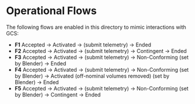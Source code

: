 # Operational Flows 

The following flows are enabled in this directory to mimic interactions with GCS:

- **F1** Accepted -> Activated -> (submit telemetry) -> Ended
- **F2** Accepted -> Activated -> (submit telemetry) ->  Contingent -> Ended 
- **F3** Accepted -> Activated -> (submit telemetry) -> Non-Conforming (set by Blender) -> Ended
- **F4** Accepted -> Activated -> (submit telemetry) -> Non-Conforming (set by Blender) -> Activated (off-nominal volumes removed) (set by Blender) -> Ended
- **F5** Accepted -> Activated -> (submit telemetry) -> Non-Conforming (set by Blender) -> Contingent -> Ended
